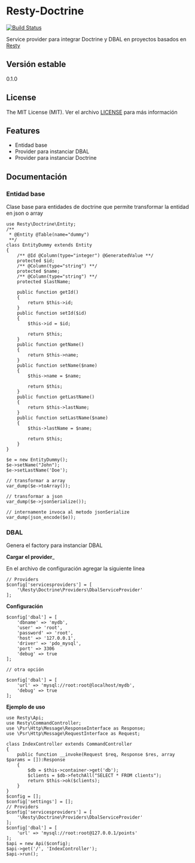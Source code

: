 Resty-Doctrine
==============

[![Build Status](https://travis-ci.org/mostofreddy/resty-doctrine.svg?branch=development)](https://travis-ci.org/mostofreddy/resty-doctrine)

Service provider para integrar Doctrine y DBAL en proyectos basados en [Resty](https://github.com/mostofreddy/resty)

Versión estable
---------------

0.1.0

License
-------

The MIT License (MIT). Ver el archivo [LICENSE](LICENSE.md) para más información

Features
--------

* Entidad base
* Provider para instanciar DBAL
* Provider para instanciar Doctrine

Documentación
-------------

### Entidad base

Clase base para entidades de doctrine que permite transformar la entidad en json o array

```
use Resty\Doctrine\Entity;
/**
 * @Entity @Table(name="dummy")
 **/
class EntityDummy extends Entity
{
    /** @Id @Column(type="integer") @GeneratedValue **/
    protected $id;
    /** @Column(type="string") **/
    protected $name;
    /** @Column(type="string") **/
    protected $lastName;

    public function getId()
    {
        return $this->id;
    }
    public function setId($id)
    {
        $this->id = $id;

        return $this;
    }
    public function getName()
    {
        return $this->name;
    }
    public function setName($name)
    {
        $this->name = $name;

        return $this;
    }
    public function getLastName()
    {
        return $this->lastName;
    }
    public function setLastName($name)
    {
        $this->lastName = $name;

        return $this;
    }
}

$e = new EntityDummy();
$e->setName("John");
$e->setLastName('Doe');

// transformar a array
var_dump($e->toArray());

// transformar a json
var_dump($e->jsonSerialize());

// internamente invoca al metodo jsonSerialize
var_dump(json_encode($e));
```

### DBAL

Genera el factory para instanciar DBAL

__Cargar el provider___

En el archivo de configuración agregar la siguiente linea

```
// Providers
$config['servicesproviders'] = [
    '\Resty\Doctrine\Providers\DbalServiceProvider'
];
```

__Configuración__

```
$config['dbal'] = [
    'dbname' => 'mydb',
    'user' => 'root',
    'password' => 'root',
    'host' => '127.0.0.1',
    'driver' => 'pdo_mysql',
    'port' => 3306
    'debug' => true
];

// otra opción

$config['dbal'] = [
    'url' => 'mysql://root:root@localhost/mydb',
    'debug' => true
];
```

__Ejemplo de uso__

```
use Resty\Api;
use Resty\CommandController;
use \Psr\Http\Message\ResponseInterface as Response;
use \Psr\Http\Message\RequestInterface as Request;

class IndexController extends CommandController
{
    public function __invoke(Request $req, Response $res, array $params = []):Response
    {
        $db = $this->container->get('db');
        $clients = $db->fetchAll("SELECT * FROM clients");
        return $this->ok($clients);
    }
}
$config = [];
$config['settings'] = [];
// Providers
$config['servicesproviders'] = [
    '\Resty\Doctrine\Providers\DbalServiceProvider'
];
$config['dbal'] = [
    'url' => 'mysql://root:root@127.0.0.1/points'
];
$api = new Api($config);
$api->get('/', 'IndexController');
$api->run();
```


